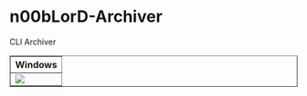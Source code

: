 # n00bLorD-Archiver
CLI Archiver 

<table border=1 width=20%><tr><th>Windows</th></tr><tr><td><img src="https://travis-ci.org/ddulshan/n00bLorD-Archiver.svg?branch=master"</img></td></tr></table>
